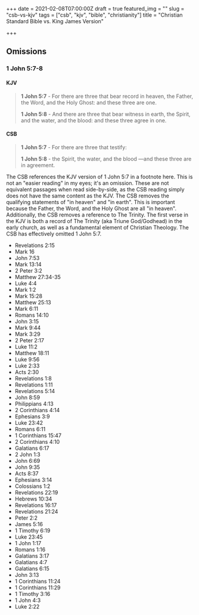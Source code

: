 +++
date = 2021-02-08T07:00:00Z
draft = true
featured_img = ""
slug = "csb-vs-kjv"
tags = ["csb", "kjv", "bible", "christianity"]
title = "Christian Standard Bible vs. King James Version"

+++
## Omissions

### 1 John 5:7-8

#### KJV

> **1 John 5:7** - For there are three that bear record in heaven, the Father, the Word, and the Holy Ghost: and these three are one.
>
> **1 John 5:8** - And there are three that bear witness in earth, the Spirit, and the water, and the blood: and these three agree in one.

#### CSB

> **1 John 5:7** - For there are three that testify:
>
> **1 John 5:8** - the Spirit, the water, and the blood ​— ​and these three are in agreement.

The CSB references the KJV version of 1 John 5:7 in a footnote here. This is not an "easier reading" in my eyes; it's an omission. These are not equivalent passages when read side-by-side, as the CSB reading simply does not have the same content as the KJV. The CSB removes the qualifying statements of "in heaven" and "in earth".  This is important because the Father, the Word, and the Holy Ghost are all "in heaven". Additionally, the CSB removes a reference to The Trinity. The first verse in the KJV is both a record of The Trinity (aka Triune God/Godhead) in the early church, as well as a fundamental element of Christian Theology.  The CSB has effectively omitted 1 John 5:7.

* Revelations 2:15
* Mark 16
* John 7:53
* Mark 13:14
* 2 Peter 3:2
* Matthew 27:34-35
* Luke 4:4
* Mark 1:2
* Mark 15:28
* Matthew 25:13
* Mark 6:11
* Romans 14:10
* John 3:15
* Mark 9:44
* Mark 3:29
* 2 Peter 2:17
* Luke 11:2
* Matthew 18:11
* Luke 9:56
* Luke 2:33
* Acts 2:30
* Revelations 1:8
* Revelations 1:11
* Revelations  5:14
* John 8:59
* Philippians 4:13
* 2 Corinthians 4:14
* Ephesians 3:9
* Luke 23:42
* Romans 6:11
* 1 Corinthians 15:47
* 2 Corinthians 4:10
* Galatians 6:17
* 2 John 1:3
* John 6:69
* John 9:35
* Acts 8:37
* Ephesians 3:14
* Colossians 1:2
* Revelations 22:19
* Hebrews 10:34
* Revelations 16:17
* Revelations 21:24
* Peter 2:2
* James 5:16
* 1 Timothy 6:19
* Luke 23:45
* 1 John 1:17
* Romans 1:16
* Galatians 3:17
* Galatians 4:7
* Galatians 6:15
* John 3:13
* 1 Corinthians 11:24
* 1 Corinthians 11:29
* 1 Timothy 3:16
* 1 John 4:3
* Luke 2:22